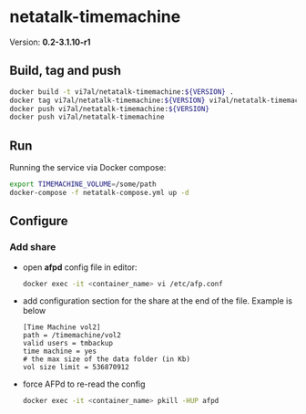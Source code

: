 # netatalk-timemachine

Version: **0.2-3.1.10-r1**

## Build, tag and push

```sh
docker build -t vi7al/netatalk-timemachine:${VERSION} .
docker tag vi7al/netatalk-timemachine:${VERSION} vi7al/netatalk-timemachine:latest
docker push vi7al/netatalk-timemachine:${VERSION}
docker push vi7al/netatalk-timemachine
```

## Run

Running the service via Docker compose:
```sh
export TIMEMACHINE_VOLUME=/some/path
docker-compose -f netatalk-compose.yml up -d
```

## Configure

### Add share

- open **afpd** config file in editor:
  ```sh
  docker exec -it <container_name> vi /etc/afp.conf
  ```

- add configuration section for the share at the end of the file. Example is below
  ```
  [Time Machine vol2]
  path = /timemachine/vol2
  valid users = tmbackup
  time machine = yes
  # the max size of the data folder (in Kb)
  vol size limit = 536870912
  ```

- force AFPd to re-read the config
  ```sh
  docker exec -it <container_name> pkill -HUP afpd
  ```
